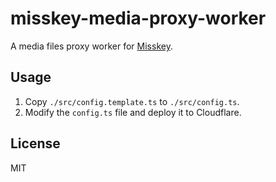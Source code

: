 # misskey-media-proxy-worker

A media files proxy worker for [Misskey](https://github.com/misskey-dev/misskey).

## Usage

1. Copy `./src/config.template.ts` to `./src/config.ts`.
2. Modify the `config.ts` file and deploy it to Cloudflare.

## License

MIT

